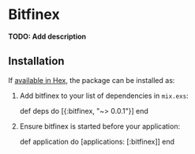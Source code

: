 # Bitfinex

**TODO: Add description**

## Installation

If [available in Hex](https://hex.pm/docs/publish), the package can be installed as:

  1. Add bitfinex to your list of dependencies in `mix.exs`:

        def deps do
          [{:bitfinex, "~> 0.0.1"}]
        end

  2. Ensure bitfinex is started before your application:

        def application do
          [applications: [:bitfinex]]
        end

